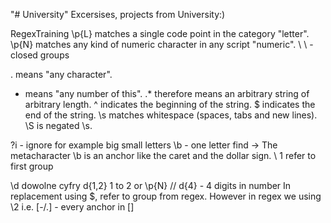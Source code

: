 "# University" 
Excersises, projects from University:)

RegexTraining
 \p{L} matches a single code point in the category "letter".
 \p{N} matches any kind of numeric character in any script "numeric".
 \\  \\ - closed groups

 . means "any character".
 * means "any number of this".
 .* therefore means an arbitrary string of arbitrary length.
 ^ indicates the beginning of the string.
 $ indicates the end of the string.
 \s matches whitespace (spaces, tabs and new lines). \S is negated \s.
 
 ?i - ignore for example big small letters
 \\b - one letter find -> The metacharacter \b is an anchor like the caret and the dollar sign.
 \\ 1 refer to first group

 \\d dowolne cyfry
 d{1,2} 1 to 2 or \\p{N} // d{4} - 4 digits in number
 In replacement using $, refer to group from regex. However in regex we using \\2 i.e.
 [-/.] - every anchor in []
